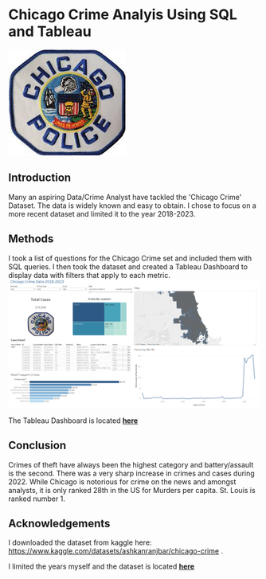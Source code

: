 # Chicago Crime Analyis Using SQL and Tableau
<img src= "https://github.com/BrianHarrisCodes/Project/blob/main/Portfolio_Projects/4_Chicago_Crime/images/chicago_pd.jpg">

## **Introduction**
Many an aspiring Data/Crime Analyst have tackled the 'Chicago Crime' Dataset. The data is widely known and easy to obtain.  I chose to focus on a more recent dataset and limited it to the year 2018-2023. 

## **Methods**
I took a list of questions for the Chicago Crime set and included them with SQL queries.  I then took the dataset and created a Tableau Dashboard to display data with filters that apply to each metric.
<img src= "https://github.com/BrianHarrisCodes/Project/blob/main/Portfolio_Projects/4_Chicago_Crime/images/Chicago_dash.png">


The Tableau Dashboard is located [**here**](https://public.tableau.com/app/profile/brian.harris5549/viz/ChicagoCrimeData_16963529348860/ChicagoCrime2018-2023)
## **Conclusion**
Crimes of theft have always been the highest category and battery/assault is the second.  There was a very sharp increase in crimes and cases during 2022. While Chicago is notorious for crime on the news and amongst analysts, it is only ranked 28th in the US for Murders per capita.  St. Louis is ranked number 1.
## **Acknowledgements**

I downloaded the dataset from kaggle here: https://www.kaggle.com/datasets/ashkanranjbar/chicago-crime .

I limited the years myself and the dataset is located [**here**](https://github.com/BrianHarrisCodes/Project/blob/main/Portfolio_Projects/4_Chicago_Crime/data/chicago_crime_2018_2023.csv)
